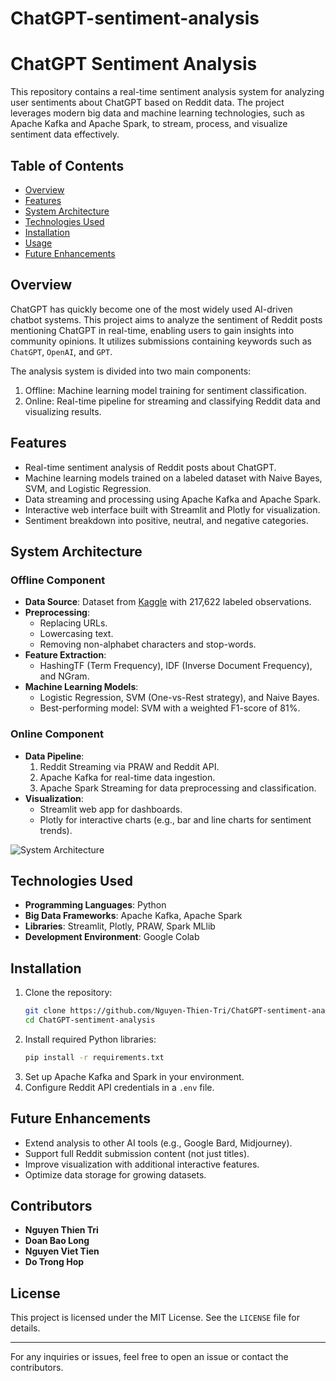 # ChatGPT-sentiment-analysis

# ChatGPT Sentiment Analysis

This repository contains a real-time sentiment analysis system for analyzing user sentiments about ChatGPT based on Reddit data. The project leverages modern big data and machine learning technologies, such as Apache Kafka and Apache Spark, to stream, process, and visualize sentiment data effectively.

## Table of Contents
- [Overview](#overview)
- [Features](#features)
- [System Architecture](#system-architecture)
- [Technologies Used](#technologies-used)
- [Installation](#installation)
- [Usage](#usage)
- [Future Enhancements](#future-enhancements)

## Overview

ChatGPT has quickly become one of the most widely used AI-driven chatbot systems. This project aims to analyze the sentiment of Reddit posts mentioning ChatGPT in real-time, enabling users to gain insights into community opinions. It utilizes submissions containing keywords such as `ChatGPT`, `OpenAI`, and `GPT`.

The analysis system is divided into two main components:
1. Offline: Machine learning model training for sentiment classification.
2. Online: Real-time pipeline for streaming and classifying Reddit data and visualizing results.

## Features
- Real-time sentiment analysis of Reddit posts about ChatGPT.
- Machine learning models trained on a labeled dataset with Naive Bayes, SVM, and Logistic Regression.
- Data streaming and processing using Apache Kafka and Apache Spark.
- Interactive web interface built with Streamlit and Plotly for visualization.
- Sentiment breakdown into positive, neutral, and negative categories.

## System Architecture

### Offline Component
- **Data Source**: Dataset from [Kaggle](https://www.kaggle.com/datasets/charunisa/chatgpt-sentiment-analysis) with 217,622 labeled observations.
- **Preprocessing**:
  - Replacing URLs.
  - Lowercasing text.
  - Removing non-alphabet characters and stop-words.
- **Feature Extraction**:
  - HashingTF (Term Frequency), IDF (Inverse Document Frequency), and NGram.
- **Machine Learning Models**:
  - Logistic Regression, SVM (One-vs-Rest strategy), and Naive Bayes.
  - Best-performing model: SVM with a weighted F1-score of 81%.

### Online Component
- **Data Pipeline**:
  1. Reddit Streaming via PRAW and Reddit API.
  2. Apache Kafka for real-time data ingestion.
  3. Apache Spark Streaming for data preprocessing and classification.
- **Visualization**:
  - Streamlit web app for dashboards.
  - Plotly for interactive charts (e.g., bar and line charts for sentiment trends).

![System Architecture](path-to-system-architecture-image)

## Technologies Used
- **Programming Languages**: Python
- **Big Data Frameworks**: Apache Kafka, Apache Spark
- **Libraries**: Streamlit, Plotly, PRAW, Spark MLlib
- **Development Environment**: Google Colab

## Installation

1. Clone the repository:
   ```bash
   git clone https://github.com/Nguyen-Thien-Tri/ChatGPT-sentiment-analysis.git
   cd ChatGPT-sentiment-analysis
   ```
2. Install required Python libraries:
   ```bash
   pip install -r requirements.txt
   ```
3. Set up Apache Kafka and Spark in your environment.
4. Configure Reddit API credentials in a `.env` file.

## Future Enhancements

- Extend analysis to other AI tools (e.g., Google Bard, Midjourney).
- Support full Reddit submission content (not just titles).
- Improve visualization with additional interactive features.
- Optimize data storage for growing datasets.

## Contributors
- **Nguyen Thien Tri**
- **Doan Bao Long**
- **Nguyen Viet Tien**
- **Do Trong Hop**

## License
This project is licensed under the MIT License. See the `LICENSE` file for details.

---

For any inquiries or issues, feel free to open an issue or contact the contributors.
